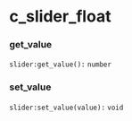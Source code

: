 # c\_slider\_float

### get\_value

`slider:get_value():` `number`

### set\_value

`slider:set_value(value):` `void`
